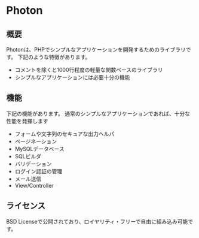 # Photon

## 概要

Photonは、PHPでシンプルなアプリケーションを開発するためのライブラリです。
下記のような特徴があります。

* コメントを除くと1000行程度の軽量な関数ベースのライブラリ
* シンプルなアプリケーションには必要十分の機能

## 機能

下記の機能があります。
通常のシンプルなアプリケーションであれば、十分な性能を発揮します

* フォームや文字列のセキュアな出力ヘルパ
* ページネーション
* MySQLデータベース
* SQLビルダ
* バリデーション
* ログイン認証の管理
* メール送信
* View/Controller

## ライセンス

BSD Licenseで公開されており、ロイヤリティ・フリーで自由に組み込み可能です。
